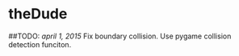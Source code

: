 # theDude


##TODO:
*april 1, 2015*
Fix boundary collision. Use pygame collision detection funciton.
